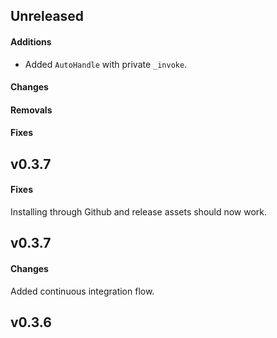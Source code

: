 ## Unreleased

#### Additions

- Added `AutoHandle` with private `_invoke`.

#### Changes

#### Removals

#### Fixes

## v0.3.7

#### Fixes

Installing through Github and release assets should now work.

## v0.3.7

#### Changes

Added continuous integration flow.

## v0.3.6
